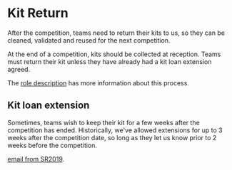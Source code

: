 # Kit Return

After the competition, teams need to return their kits to us, so they can be cleaned, validated and reused for the next competition.

At the end of a competition, kits should be collected at reception. Teams must return their kit unless they have already had a kit loan extension agreed.

The [role description](https://studentrobotics.org/kitbook/competition/teams/role-descriptions/kit-return/#teams-keeping-kit) has more information about this process.

## Kit loan extension

Sometimes, teams wish to keep their kit for a few weeks after the competition has ended. Historically, we've allowed extensions for up to 3 weeks after the competition date, so long as they let us know prior to 2 weeks before the competition.

[email from SR2019](https://github.com/srobo/team-emails/blob/master/SR2019/2019-03-11-competition-information.md#kit-loan-extension).
